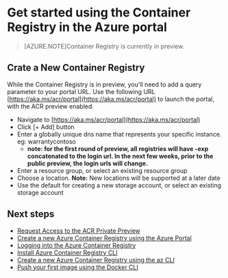 <properties
   pageTitle="Container Registry in the Portal | Microsoft Azure"
   description="Get started with the Azure Container Registry in the Azure portal..."
   services="container-registry"
   documentationCenter=""
   authors="stevelas"
   manager="balans"
   editor="dlepow"
   tags=""
   keywords=""/>

<tags
   ms.service="container-registry"
   ms.devlang="na"
   ms.topic="get-started-article"
   ms.tgt_pltfrm="na"
   ms.workload="na"
   ms.date="10/07/2016"
   ms.author="stevelas"/>

# Get started using the Container Registry in the Azure portal


>[AZURE.NOTE]Container Registry is currently in preview.


## Crate a New Container Registry
While the Container Registry is in preview, you'll need to add a query parameter to your portal URL. Use the following URL [https://aka.ms/acr/portal](https://aka.ms/acr/portal) to launch the portal, with the ACR preview enabled.

* Navigate to [https://aka.ms/acr/portal](https://aka.ms/acr/portal) 
* Click [+ Add] button 
* Enter a globally unique dns name that represents your specific instance. eg: warrantycontoso
	* **note: for the first round of preview, all registries will have -exp concatenated to the login url. In the next few weeks, prior to the public preview, the login urls will change.**  
* Enter a resource group, or select an existing resource group
* Choose a location. **Note:** New locations will be supported at a later date
* Use the default for creating a new storage account, or select an existing storage account

## Next steps

* [Request Access to the ACR Private Preview](./container-registry-get-access.md)
* [Create a new Azure Container Registry using the Azure Portal ](./container-registry-get-started-portal.md)
* [Logging into the Azure Container Registry](container-registry-authentication.md) 
* [Install Azure Container Registry CLI ](./container-registry-get-started-azure-cli-install.md)
* [Create a new Azure Container Registry using the az CLI](./container-registry-get-started-docker-cli.md)
* [Push your first image using the Docker CLI](./container-registry-get-started-docker-cli.md)
 
